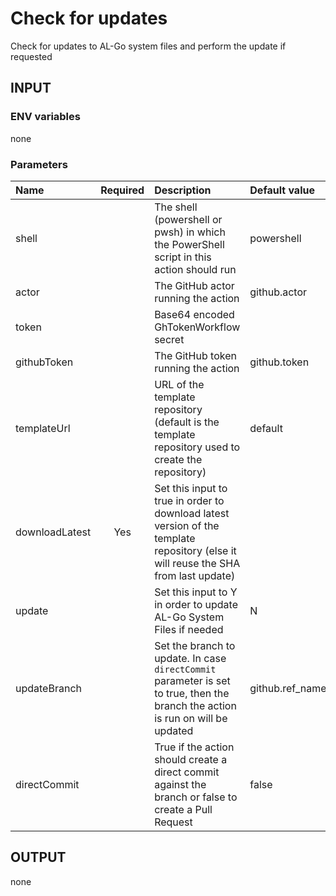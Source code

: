 # Check for updates

Check for updates to AL-Go system files and perform the update if requested

## INPUT

### ENV variables

none

### Parameters

| Name | Required | Description | Default value |
| :-- | :-: | :-- | :-- |
| shell | | The shell (powershell or pwsh) in which the PowerShell script in this action should run | powershell |
| actor | | The GitHub actor running the action | github.actor |
| token | | Base64 encoded GhTokenWorkflow secret | |
| githubToken | | The GitHub token running the action | github.token |
| templateUrl | | URL of the template repository (default is the template repository used to create the repository) | default |
| downloadLatest | Yes | Set this input to true in order to download latest version of the template repository (else it will reuse the SHA from last update) | |
| update | | Set this input to Y in order to update AL-Go System Files if needed | N |
| updateBranch | | Set the branch to update. In case `directCommit` parameter is set to true, then the branch the action is run on will be updated | github.ref_name |
| directCommit | | True if the action should create a direct commit against the branch or false to create a Pull Request | false |

## OUTPUT

none

